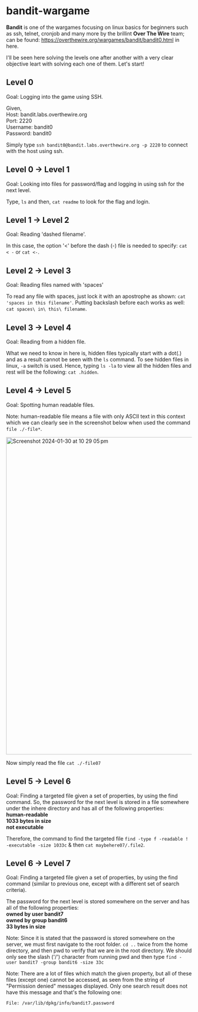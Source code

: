 # bandit-wargame
**Bandit** is one of the wargames focusing on linux basics for beginners such as ssh, telnet, cronjob and many more by the brillint **Over The Wire** team; can be found: https://overthewire.org/wargames/bandit/bandit0.html in here.<br>

I'll be seen here solving the levels one after another with a very clear objective leart with solving each one of them. Let's start!<br>

## Level 0
Goal: Logging into the game using SSH.

Given,<br>
Host: bandit.labs.overthewire.org<br>
Port: 2220<br>
Username: bandit0<br>
Password: bandit0<br>

Simply type `ssh bandit0@bandit.labs.overthewire.org -p 2220` to connect with the host using ssh.

## Level 0 → Level 1
Goal: Looking into files for password/flag and logging in using ssh for the next level.

Type, `ls` and then, `cat readme` to look for the flag and login.

## Level 1 → Level 2
Goal: Reading 'dashed filename'.

In this case, the option '<' before the dash (-) file is needed to specify: `cat < -` or `cat <-`.

## Level 2 → Level 3
Goal: Reading files named with 'spaces'

To read any file with spaces, just lock it with an apostrophe as shown: `cat 'spaces in this filename'`. Putting backslash before each works as well: `cat spaces\ in\ this\ filename`.

## Level 3 → Level 4
Goal: Reading from a hidden file.

What we need to know in here is, hidden files typically start with a dot(.) and as a result cannot be seen with the `ls` command. To see hidden files in linux, `-a` switch is used. Hence, typing `ls -la` to view all the hidden files and rest will be the following: `cat .hidden`.

## Level 4 → Level 5
Goal: Spotting human readable files.

Note: human-readable file means a file with only ASCII text in this context which we can clearly see in the screenshot below when used the command `file ./-file*`.

<img width="859" alt="Screenshot 2024-01-30 at 10 29 05 pm" src="https://github.com/sumaiyakona/bandit-wargame/assets/31168741/ef7df512-589e-47df-b371-c9eca0e0bbaa">

Now simply read the file `cat ./-file07`

## Level 5 → Level 6
Goal: Finding a targeted file given a set of properties, by using the find command. So, the password for the next level is stored in a file somewhere under the inhere directory and has all of the following properties:<br>
**human-readable<br>
1033 bytes in size<br>
not executable<br>**

Therefore, the command to find the targeted file `find -type f -readable ! -executable -size 1033c` & then `cat maybehere07/.file2`.

## Level 6 → Level 7

Goal: Finding a targeted file given a set of properties, by using the find command (similar to previous one, except with a different set of search criteria).

The password for the next level is stored somewhere on the server and has all of the following properties:<br>
**owned by user bandit7<br>
owned by group bandit6<br>
33 bytes in size<br>**

Note: Since it is stated that the password is stored somewhere on the server, we must first navigate to the root folder. `cd ..` twice from the home directory, and then pwd to verify that we are in the root directory. We should only see the slash ('/') character from running pwd and then type `find -user bandit7 -group bandit6 -size 33c`
    
Note: There are a lot of files which match the given property, but all of these files (except one) cannot be accessed, as seen from the string of "Permission denied" messages displayed. Only one search result does not have this message and that's the following one:<br>
    
    File: /var/lib/dpkg/info/bandit7.password
